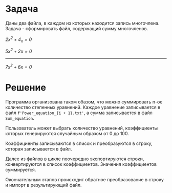 # Задача

Даны два файла, в каждом из которых находится запись многочлена. Задача - сформировать файл, содержащий сумму многочленов.

*$2x^2 + 4_x = 0$*

*$5x^2 + 2x = 0$*     
_______________
*$7x^2 + 6x = 0$*

# Решение

Программа организована таком обазом, что можно суммировать n-ое количество степенных уравнений. Каждое уравнение записывается в файл `f'Power_equation_{i + 1}.txt'`, а сумма записывается в файл `Sum_equation`.

Пользователь может выбрать количество уравнений, коэффициенты которых генерируются случайным образом от 0 до 100.

Коэффициенты записываются в список и преобразуются в строку, которая записывается в файл.

Далее из файлов в цикле поочередно экспортируются строки, конвертируются в список коэффициентов. Значения коэффициентов суммируется.

Окончательным этапов происходит обратное преобразование в строку и импорт в результирующий файл.